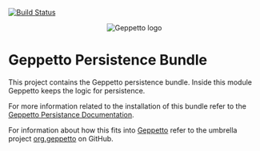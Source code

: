 [![Build Status](https://travis-ci.org/openworm/org.geppetto.persistence.png?branch=master)](https://travis-ci.org/openworm/org.geppetto.persistence)

<p align="center">
  <img src="https://dl.dropboxusercontent.com/u/7538688/geppetto%20logo.png?dl=1" alt="Geppetto logo"/>
</p>

# Geppetto Persistence Bundle

This project contains the Geppetto persistence bundle. Inside this module Geppetto keeps the logic for persistence.


For more information related to the installation of this bundle refer to the [Geppetto Persistance Documentation](http://docs.geppetto.org/en/latest/persistence.html).

For information about how this fits into [Geppetto](http://www.geppetto.org/) refer to the umbrella project [org.geppetto](https://github.com/openworm/org.geppetto) on GitHub.
